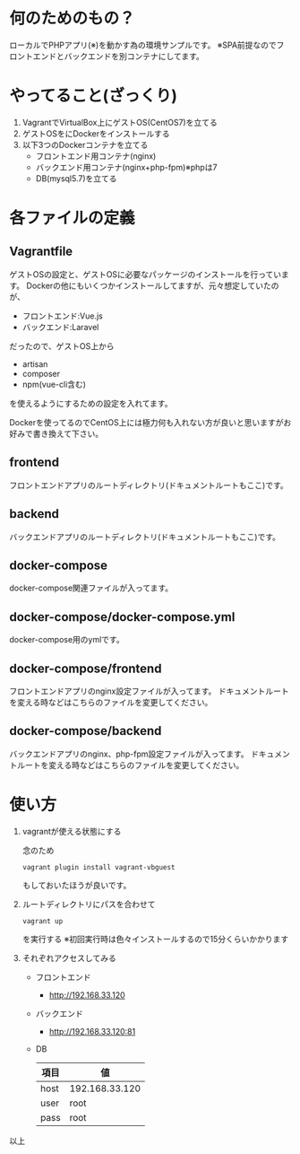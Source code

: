 # 何のためのもの？

ローカルでPHPアプリ(※)を動かす為の環境サンプルです。
※SPA前提なのでフロントエンドとバックエンドを別コンテナにしてます。

# やってること(ざっくり)

1. VagrantでVirtualBox上にゲストOS(CentOS7)を立てる
1. ゲストOSをにDockerをインストールする
1. 以下3つのDockerコンテナを立てる
    - フロントエンド用コンテナ(nginx)
    - バックエンド用コンテナ(nginx+php-fpm)※phpは7
    - DB(mysql5.7)を立てる

# 各ファイルの定義

## Vagrantfile

ゲストOSの設定と、ゲストOSに必要なパッケージのインストールを行っています。
Dockerの他にもいくつかインストールしてますが、元々想定していたのが、

- フロントエンド:Vue.js
- バックエンド:Laravel

だったので、ゲストOS上から

- artisan
- composer
- npm(vue-cli含む)

を使えるようにするための設定を入れてます。

Dockerを使ってるのでCentOS上には極力何も入れない方が良いと思いますがお好みで書き換えて下さい。

## frontend

フロントエンドアプリのルートディレクトリ(ドキュメントルートもここ)です。

## backend

バックエンドアプリのルートディレクトリ(ドキュメントルートもここ)です。

## docker-compose

docker-compose関連ファイルが入ってます。

## docker-compose/docker-compose.yml

docker-compose用のymlです。

## docker-compose/frontend

フロントエンドアプリのnginx設定ファイルが入ってます。
ドキュメントルートを変える時などはこちらのファイルを変更してください。

## docker-compose/backend

バックエンドアプリのnginx、php-fpm設定ファイルが入ってます。
ドキュメントルートを変える時などはこちらのファイルを変更してください。

# 使い方

1. vagrantが使える状態にする

    念のため

    ```
    vagrant plugin install vagrant-vbguest
    ```

    もしておいたほうが良いです。

1. ルートディレクトリにパスを合わせて

    ```
    vagrant up
    ```

    を実行する
    ※初回実行時は色々インストールするので15分くらいかかります

1. それぞれアクセスしてみる

    - フロントエンド
        - http://192.168.33.120
    - バックエンド
        - http://192.168.33.120:81
    - DB

        項目 | 値
        --- | ---
        host | 192.168.33.120
        user| root
        pass | root

以上